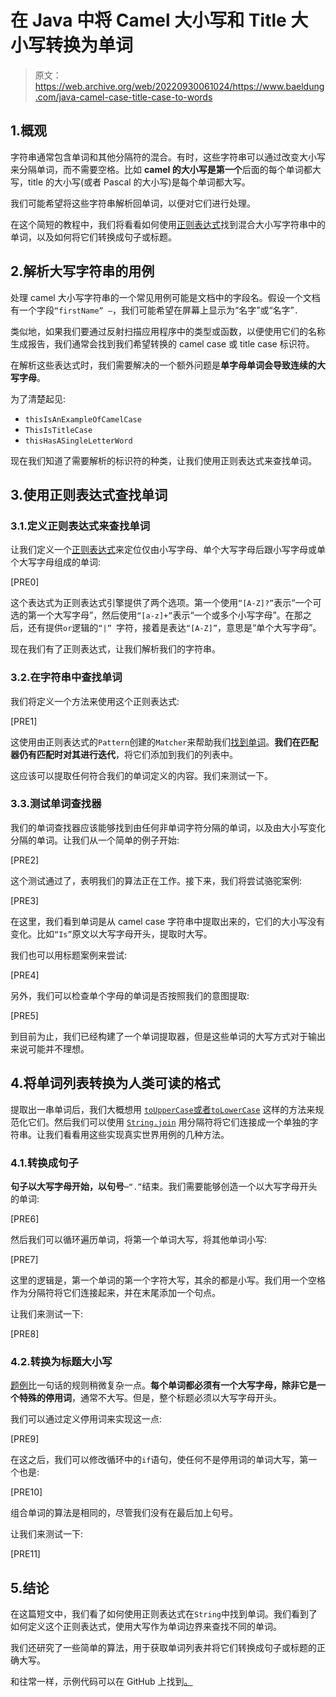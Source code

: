 # 在 Java 中将 Camel 大小写和 Title 大小写转换为单词

> 原文：<https://web.archive.org/web/20220930061024/https://www.baeldung.com/java-camel-case-title-case-to-words>

## 1.概观

字符串通常包含单词和其他分隔符的混合。有时，这些字符串可以通过改变大小写来分隔单词，而不需要空格。比如 **camel 的大小写是第一个**后面的每个单词都大写，title 的大小写(或者 Pascal 的大小写)是每个单词都大写。

我们可能希望将这些字符串解析回单词，以便对它们进行处理。

在这个简短的教程中，我们将看看如何使用[正则表达式](/web/20220526055359/https://www.baeldung.com/regular-expressions-java)找到混合大小写字符串中的单词，以及如何将它们转换成句子或标题。

## 2.解析大写字符串的用例

处理 camel 大小写字符串的一个常见用例可能是文档中的字段名。假设一个文档有一个字段`“firstName” –`，我们可能希望在屏幕上显示为“名字”或“名字”`.`

类似地，如果我们要通过反射扫描应用程序中的类型或函数，以便使用它们的名称生成报告，我们通常会找到我们希望转换的 camel case 或 title case 标识符。

在解析这些表达式时，我们需要解决的一个额外问题是**单字母单词会导致连续的大写字母**。

为了清楚起见:

*   `thisIsAnExampleOfCamelCase`
*   `ThisIsTitleCase`
*   `thisHasASingleLetterWord`

现在我们知道了需要解析的标识符的种类，让我们使用正则表达式来查找单词。

## 3.使用正则表达式查找单词

### 3.1.定义正则表达式来查找单词

让我们定义一个[正则表达式](/web/20220526055359/https://www.baeldung.com/tag/regex/)来定位仅由小写字母、单个大写字母后跟小写字母或单个大写字母组成的单词:

[PRE0]

这个表达式为正则表达式引擎提供了两个选项。第一个使用`“[A-Z]?”`表示“一个可选的第一个大写字母”，然后使用`“[a-z]+”`表示“一个或多个小写字母”。在那之后，还有提供`or`逻辑的`“|” `字符，接着是表达`“[A-Z]”`，意思是“单个大写字母”。

现在我们有了正则表达式，让我们解析我们的字符串。

### 3.2.在字符串中查找单词

我们将定义一个方法来使用这个正则表达式:

[PRE1]

这使用由正则表达式的`Pattern`创建的`Matcher`来帮助我们[找到单词](/web/20220526055359/https://www.baeldung.com/java-matcher-find-vs-matches)。**我们在匹配器仍有匹配时对其进行迭代**，将它们添加到我们的列表中。

这应该可以提取任何符合我们的单词定义的内容。我们来测试一下。

### 3.3.测试单词查找器

我们的单词查找器应该能够找到由任何非单词字符分隔的单词，以及由大小写变化分隔的单词。让我们从一个简单的例子开始:

[PRE2]

这个测试通过了，表明我们的算法正在工作。接下来，我们将尝试骆驼案例:

[PRE3]

在这里，我们看到单词是从 camel case 字符串中提取出来的，它们的大小写没有变化。比如`“Is”`原文以大写字母开头，提取时大写。

我们也可以用标题案例来尝试:

[PRE4]

另外，我们可以检查单个字母的单词是否按照我们的意图提取:

[PRE5]

到目前为止，我们已经构建了一个单词提取器，但是这些单词的大写方式对于输出来说可能并不理想。

## 4.将单词列表转换为人类可读的格式

提取出一串单词后，我们大概想用 [`toUpperCase`或者`toLowerCase`](/web/20220526055359/https://www.baeldung.com/java-string-convert-case) 这样的方法来规范化它们。然后我们可以使用 [`String.join`](/web/20220526055359/https://www.baeldung.com/java-strings-concatenation#3stringjoin-java-8) 用分隔符将它们连接成一个单独的字符串。让我们看看用这些实现真实世界用例的几种方法。

### 4.1.转换成句子

**句子以大写字母开始，以句号**–`“.”`结束。我们需要能够创造一个以大写字母开头的单词:

[PRE6]

然后我们可以循环遍历单词，将第一个单词大写，将其他单词小写:

[PRE7]

这里的逻辑是，第一个单词的第一个字符大写，其余的都是小写。我们用一个空格作为分隔符将它们连接起来，并在末尾添加一个句点。

让我们来测试一下:

[PRE8]

### 4.2.转换为标题大小写

[题例](/web/20220526055359/https://www.baeldung.com/java-string-title-case)比一句话的规则稍微复杂一点。**每个单词都必须有一个大写字母，除非它是一个特殊的停用词**，通常不大写。但是，整个标题必须以大写字母开头。

我们可以通过定义停用词来实现这一点:

[PRE9]

在这之后，我们可以修改循环中的`if`语句，使任何不是停用词的单词大写，第一个也是:

[PRE10]

组合单词的算法是相同的，尽管我们没有在最后加上句号。

让我们来测试一下:

[PRE11]

## 5.结论

在这篇短文中，我们看了如何使用正则表达式在`String`中找到单词。我们看到了如何定义这个正则表达式，使用大写作为单词边界来查找不同的单词。

我们还研究了一些简单的算法，用于获取单词列表并将它们转换成句子或标题的正确大写。

和往常一样，示例代码可以在 GitHub 上找到[。](https://web.archive.org/web/20220526055359/https://github.com/eugenp/tutorials/tree/master/core-java-modules/core-java-regex-2)